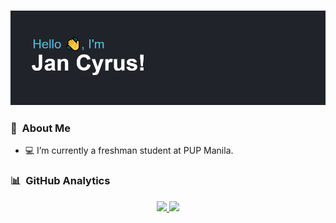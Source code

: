 ### ![](/header.png)

### 👤 &nbsp;About Me
- 💻 I’m currently a freshman student at PUP Manila.

### 📊 &nbsp;GitHub Analytics

<div align="center">
<a href="https://github.com/jancyrusm">
  <img height="200em" src="https://github-readme-stats.vercel.app/api?username=jancyrusm&theme=react&show_icons=true&layout=compact"/>
  <img height="200em" src="https://github-readme-stats.vercel.app/api/top-langs/?username=jancyrusm&theme=react&exclude_repo=github-slideshow,hello-github-actions"/>
</a>
</div>

<!---
jancyrusm/jancyrusm is a ✨ special ✨ repository because its `README.md` (this file) appears on your GitHub profile.
You can click the Preview link to take a look at your changes.
--->
